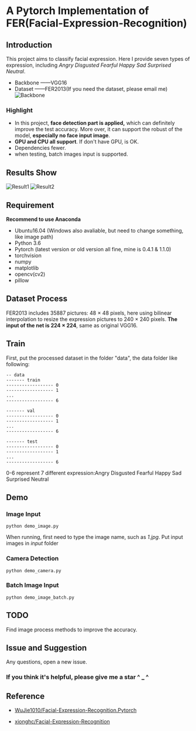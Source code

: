 # A Pytorch Implementation of FER(Facial-Expression-Recognition)

## Introduction
This project aims to classify facial expression. Here I provide seven types of expression, including  *Angry Disgusted Fearful Happy Sad Surprised Neutral*.
* Backbone ——VGG16
* Dataset ——FER2013(If you need the dataset, please email me)
![Backbone](https://github.com/Leonard-Niu/Facial-Expression-Recognition/blob/master/R/VGG-NET.png)

### Highlight
* In this project, **face detection part is applied,** which can definitely improve the test accuracy. More over, it can support the robust of the model, **especially no face input image**.
* **GPU and CPU all support**. If don't have GPU, is OK.
* Dependencies fewer.
* when testing, batch images input is supported.

## Results Show
![Result1](https://github.com/Leonard-Niu/Facial-Expression-Recognition/blob/master/R/2.jpg-result.jpg)
![Result2](https://github.com/Leonard-Niu/Facial-Expression-Recognition/blob/master/R/3.jpg-result.jpg)
## Requirement
**Recommend to use Anaconda**
* Ubuntu16.04 (Windows also avaliable, but need to change something, like image path)
* Python 3.6
* Pytorch (latest version or old version all fine, mine is 0.4.1 & 1.1.0)
* torchvision
* numpy
* matplotlib
* opencv(cv2)
* pillow

## Dataset Process
FER2013 includes 35887 pictures: 48 × 48 pixels, here using bilinear interpolation to resize the expression pictures to 240 × 240 pixels.
**The input of the net is 224 × 224**, same as original VGG16.

## Train
First, put the processed dataset in the folder "data", the data folder like following:

    -- data
    ------- train
    ------------------ 0
    ------------------ 1
    ...
    ------------------ 6
    
    ------- val
    ------------------ 0
    ------------------ 1
    ...
    ------------------ 6
    
    ------- test
    ------------------ 0
    ------------------ 1
    ...
    ------------------ 6
0-6 represent 7 different expression:Angry Disgusted Fearful Happy Sad Surprised Neutral
## Demo
### Image Input

    python demo_image.py
When running, first need to type the image name, such as *1.jpg*.
Put input images in *input* folder 
### Camera Detection

    python demo_camera.py
### Batch Image Input

    python demo_image_batch.py
## TODO
Find image process methods to improve the accuracy.
## Issue and Suggestion
Any questions, open a new issue.

### If you think it's helpful, please give me a star      ^ _ ^
## Reference
* [WuJie1010/Facial-Expression-Recognition.Pytorch](https://github.com/WuJie1010/Facial-Expression-Recognition.Pytorch)

* [xionghc/Facial-Expression-Recognition](https://github.com/xionghc/Facial-Expression-Recognition)
